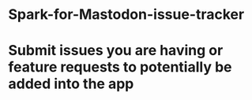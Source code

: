 # Spark-for-Mastodon-issue-tracker

# Submit issues you are having or feature requests to potentially be added into the app
